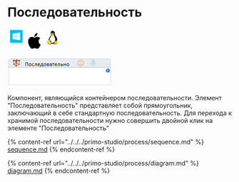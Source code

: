 # Последовательность

![](<../../../.gitbook/assets/image (100) (1) (1) (1) (1) (1) (1) (10) (242).png>)

![](<../../../.gitbook/assets/image (278).png>)

Компонент, являющийся контейнером последовательности. Элемент "Последовательность" представляет собой прямоугольник, заключающий в себе стандартную последовательность. Для перехода к хранимой последовательности нужно совершить двойной клик на элементе "Последовательность"

{% content-ref url="../../../primo-studio/process/sequence.md" %}
[sequence.md](../../../primo-studio/process/sequence.md)
{% endcontent-ref %}

{% content-ref url="../../../primo-studio/process/diagram.md" %}
[diagram.md](../../../primo-studio/process/diagram.md)
{% endcontent-ref %}
